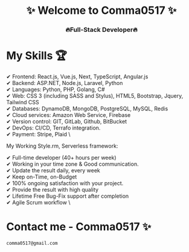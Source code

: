 <h1 align="center">✨ Welcome to Comma0517 ✨</h1> 
<h3 align="center"> 🔥Full-Stack Developer🔥</h3>

# My Skills 🏆

 ✔ Frontend: React.js, Vue.js, Next, TypeScript, Angular.js  \
 ✔ Backend: ASP.NET, Node.js, Laravel, Python  \
 ✔ Languages: Python, PHP, Golang, C#  \
 ✔ Web: CSS 3 (including SASS and Stylus), HTML5, Bootstrap, Jquery, Tailwind CSS  \
 ✔ Databases: DynamoDB, MongoDB, PostgreSQL, MySQL, Redis  \
 ✔ Cloud services: Amazon Web Service, Firebase  \
 ✔ Version control: GIT, GitLab, Github, BitBucket  \
 ✔ DevOps: CI/CD, Terrafo integration.  \
 ✔ Payment: Stripe, Plaid  \

My Working Style.rm, Serverless framework:

 ✔ Full-time developer (40+ hours per week)  \
 ✔ Working in your time zone & Good communication.  \
 ✔ Update the result daily, every week  \
 ✔ Keep on-Time, on-Budget  \
 ✔ 100% ongoing satisfaction with your project.  \
 ✔ Provide the result with high quality  \
 ✔ Lifetime Free Bug-Fix support after completion  \
 ✔ Agile Scrum workflow  \


# Contact me - Comma0517 ✨

    comma0517@gmail.com
